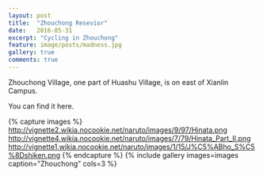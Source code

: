 ```yaml
---
layout: post
title:  "Zhouchong Resevior"
date:   2016-05-31
excerpt: "Cycling in Zhouchong"
feature: image/posts/madness.jpg
gallery: true
comments: true
---
```


Zhouchong Village, one part of Huashu Village, is on east of Xianlin Campus.

You can find it here.




{% capture images %}
	http://vignette2.wikia.nocookie.net/naruto/images/9/97/Hinata.png
	http://vignette4.wikia.nocookie.net/naruto/images/7/79/Hinata_Part_II.png
	http://vignette1.wikia.nocookie.net/naruto/images/1/15/J%C5%ABho_S%C5%8Dshiken.png
{% endcapture %}
{% include gallery images=images caption="Zhouchong" cols=3 %}
